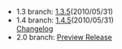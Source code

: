 - 1.3 branch: [1.3.5](http://www.symfony-project.org/installation)(2010/05/31)
- 1.4 branch: [1.4.5](http://www.symfony-project.org/installation)(2010/05/31)<br />
  [Changelog](changelog/1_4)
- 2.0 branch: [Preview Release](http://symfony-reloaded.org/code)
